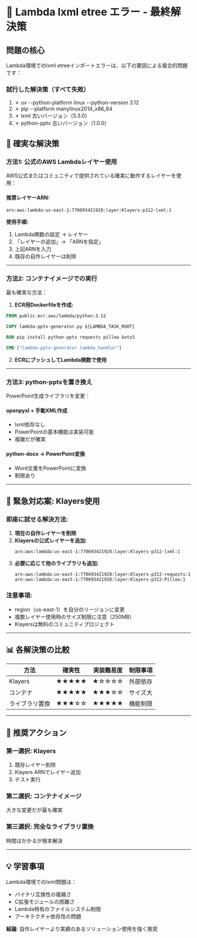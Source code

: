 # 🚨 Lambda lxml etree エラー - 最終解決策

## 問題の核心
Lambda環境でのlxml etreeインポートエラーは、以下の要因による複合的問題です：

### 試行した解決策（すべて失敗）
1. ✗ uv --python-platform linux --python-version 3.12
2. ✗ pip --platform manylinux2014_x86_64
3. ✗ lxml 古いバージョン（5.3.0）
4. ✗ python-pptx 古いバージョン（1.0.0）

## 🎯 確実な解決策

### **方法1: 公式のAWS Lambdaレイヤー使用**

AWS公式またはコミュニティで提供されている確実に動作するレイヤーを使用：

#### 推奨レイヤーARN:
```
arn:aws:lambda:us-east-1:770693421928:layer:Klayers-p312-lxml:1
```

**使用手順:**
1. Lambda関数の設定 → レイヤー
2. 「レイヤーの追加」→ 「ARNを指定」
3. 上記ARNを入力
4. 既存の自作レイヤーは削除

---

### **方法2: コンテナイメージでの実行**

最も確実な方法：

1. **ECR用Dockerfileを作成:**
```dockerfile
FROM public.ecr.aws/lambda/python:3.12

COPY lambda-pptx-generator.py ${LAMBDA_TASK_ROOT}

RUN pip install python-pptx requests pillow boto3

CMD ["lambda-pptx-generator.lambda_handler"]
```

2. **ECRにプッシュしてLambda関数で使用**

---

### **方法3: python-pptxを置き換え**

PowerPoint生成ライブラリを変更：

#### **openpyxl + 手動XML作成**
- lxml依存なし
- PowerPointの基本機能は実装可能
- 複雑だが確実

#### **python-docx → PowerPoint変換**
- Word文書をPowerPointに変換
- 制限あり

---

## 🔧 **緊急対応案: Klayers使用**

### **即座に試せる解決方法:**

1. **現在の自作レイヤーを削除**
2. **Klayersの公式レイヤーを追加:**
   ```
   arn:aws:lambda:us-east-1:770693421928:layer:Klayers-p312-lxml:1
   ```
3. **必要に応じて他のライブラリも追加:**
   ```
   arn:aws:lambda:us-east-1:770693421928:layer:Klayers-p312-requests:1
   arn:aws:lambda:us-east-1:770693421928:layer:Klayers-p312-Pillow:1
   ```

### **注意事項:**
- region（us-east-1）を自分のリージョンに変更
- 複数レイヤー使用時のサイズ制限に注意（250MB）
- Klayersは無料のコミュニティプロジェクト

---

## 📊 **各解決策の比較**

| 方法 | 確実性 | 実装難易度 | 制限事項 |
|------|--------|-----------|----------|
| Klayers | ★★★★★ | ★☆☆☆☆ | 外部依存 |
| コンテナ | ★★★★★ | ★★★☆☆ | サイズ大 |
| ライブラリ置換 | ★★★☆☆ | ★★★★★ | 機能制限 |

---

## 🚀 **推奨アクション**

### **第一選択: Klayers**
1. 既存レイヤー削除
2. Klayers ARNでレイヤー追加
3. テスト実行

### **第二選択: コンテナイメージ**
大きな変更だが最も確実

### **第三選択: 完全なライブラリ置換**
時間はかかるが根本解決

---

## 💡 **学習事項**

Lambda環境でのlxml問題は：
- バイナリ互換性の複雑さ
- C拡張モジュールの困難さ  
- Lambda特有のファイルシステム制限
- アーキテクチャ依存性の問題

**結論**: 自作レイヤーより実績のあるソリューション使用を強く推奨